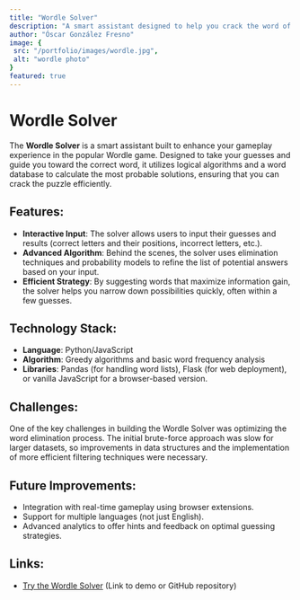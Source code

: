 ```yaml
---
title: "Wordle Solver"
description: "A smart assistant designed to help you crack the word of the day in the popular Wordle game."
author: "Óscar González Fresno"
image: {
 src: "/portfolio/images/wordle.jpg",
 alt: "wordle photo"
}
featured: true
---
```


# Wordle Solver

The **Wordle Solver** is a smart assistant built to enhance your gameplay experience in the popular Wordle game. Designed to take your guesses and guide you toward the correct word, it utilizes logical algorithms and a word database to calculate the most probable solutions, ensuring that you can crack the puzzle efficiently.

## Features:
- **Interactive Input**: The solver allows users to input their guesses and results (correct letters and their positions, incorrect letters, etc.).
- **Advanced Algorithm**: Behind the scenes, the solver uses elimination techniques and probability models to refine the list of potential answers based on your input.
- **Efficient Strategy**: By suggesting words that maximize information gain, the solver helps you narrow down possibilities quickly, often within a few guesses.

## Technology Stack:
- **Language**: Python/JavaScript
- **Algorithm**: Greedy algorithms and basic word frequency analysis
- **Libraries**: Pandas (for handling word lists), Flask (for web deployment), or vanilla JavaScript for a browser-based version.

## Challenges:
One of the key challenges in building the Wordle Solver was optimizing the word elimination process. The initial brute-force approach was slow for larger datasets, so improvements in data structures and the implementation of more efficient filtering techniques were necessary.

## Future Improvements:
- Integration with real-time gameplay using browser extensions.
- Support for multiple languages (not just English).
- Advanced analytics to offer hints and feedback on optimal guessing strategies.

## Links:
- [Try the Wordle Solver](#) (Link to demo or GitHub repository)

